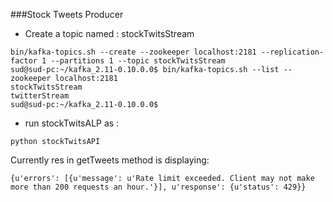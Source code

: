 ###Stock Tweets Producer

* Create a topic named : stockTwitsStream
```
bin/kafka-topics.sh --create --zookeeper localhost:2181 --replication-factor 1 --partitions 1 --topic stockTwitsStream
sud@sud-pc:~/kafka_2.11-0.10.0.0$ bin/kafka-topics.sh --list --zookeeper localhost:2181
stockTwitsStream
twitterStream
sud@sud-pc:~/kafka_2.11-0.10.0.0$ 
```
* run stockTwitsALP as :
```
python stockTwitsAPI
```
Currently res in getTweets method is displaying:
```
{u'errors': [{u'message': u'Rate limit exceeded. Client may not make more than 200 requests an hour.'}], u'response': {u'status': 429}}
```

